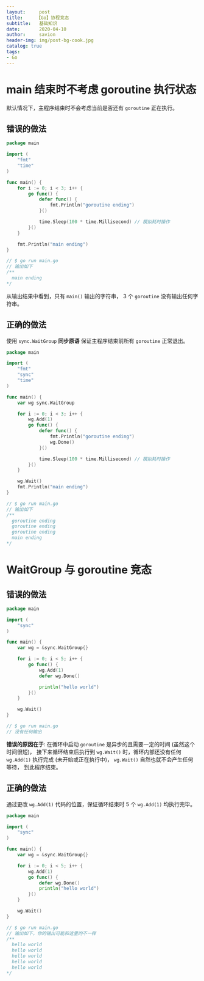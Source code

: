 ```yaml
---
layout:     post
title:     【Go】协程竞态
subtitle:   基础知识
date:       2020-04-10
author:     savion
header-img: img/post-bg-cook.jpg
catalog: true
tags:
- Go
---
```


# main 结束时不考虑 goroutine 执行状态

默认情况下，主程序结束时不会考虑当前是否还有 `goroutine` 正在执行。

## 错误的做法

```go
package main

import (
	"fmt"
	"time"
)

func main() {
	for i := 0; i < 3; i++ {
		go func() {
			defer func() {
				fmt.Println("goroutine ending")
			}()

			time.Sleep(100 * time.Millisecond) // 模拟耗时操作
		}()
	}

	fmt.Println("main ending")
}

// $ go run main.go
// 输出如下
/**
  main ending
*/
```

从输出结果中看到，只有 `main()` 输出的字符串， 3 个 `goroutine` 没有输出任何字符串。

## 正确的做法

使用 `sync.WaitGroup` **同步原语** 保证主程序结束前所有 `goroutine` 正常退出。

```go
package main

import (
	"fmt"
	"sync"
	"time"
)

func main() {
	var wg sync.WaitGroup

	for i := 0; i < 3; i++ {
		wg.Add(1)
		go func() {
			defer func() {
				fmt.Println("goroutine ending")
				wg.Done()
			}()

			time.Sleep(100 * time.Millisecond) // 模拟耗时操作
		}()
	}

	wg.Wait()
	fmt.Println("main ending")
}

// $ go run main.go
// 输出如下 
/**
  goroutine ending
  goroutine ending
  goroutine ending
  main ending
*/
```

# WaitGroup 与 goroutine 竞态

## 错误的做法

```go
package main

import (
	"sync"
)

func main() {
	var wg = &sync.WaitGroup{}

	for i := 0; i < 5; i++ {
		go func() {
			wg.Add(1)
			defer wg.Done()

			println("hello world")
		}()
	}

	wg.Wait()
}

// $ go run main.go
// 没有任何输出
```

**错误的原因在于**: 在循环中启动 `goroutine` 是异步的且需要一定的时间 (虽然这个时间很短)，
接下来循环结束后执行到 `wg.Wait()` 时，循环内部还没有任何 `wg.Add(1)` 执行完成 (未开始或正在执行中)，
`wg.Wait()` 自然也就不会产生任何等待， 到此程序结束。

## 正确的做法

通过更改 `wg.Add(1)` 代码的位置，保证循环结束时 5 个 `wg.Add(1)` 均执行完毕。

```go
package main

import (
	"sync"
)

func main() {
	var wg = &sync.WaitGroup{}

	for i := 0; i < 5; i++ {
		wg.Add(1)
		go func() {
			defer wg.Done()
			println("hello world")
		}()
	}

	wg.Wait()
}

// $ go run main.go
// 输出如下，你的输出可能和这里的不一样 
/**
  hello world
  hello world
  hello world
  hello world
  hello world
*/
```
